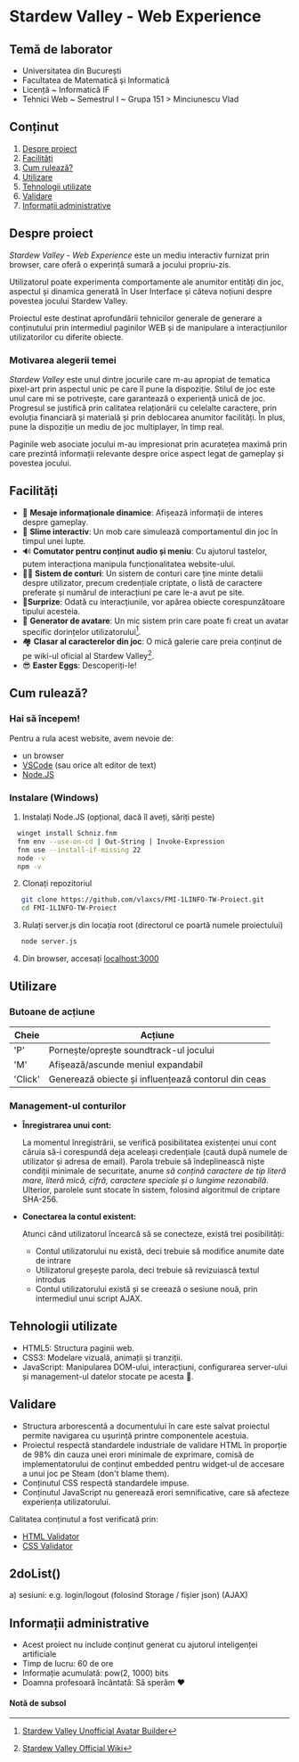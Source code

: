 # Stardew Valley - Web Experience
## **Temă de laborator**
- Universitatea din București
- Facultatea de Matematică și Informatică
- Licență ~ Informatică IF
- Tehnici Web ~ Semestrul I ~ Grupa 151 > Minciunescu Vlad

## **Conținut**

1. [Despre proiect](#despre-proiect)
2. [Facilități](#facilități)
3. [Cum rulează?](#cum-rulează)
4. [Utilizare](#utilizare)
5. [Tehnologii utilizate](#tehnologii-utilizate)
6. [Validare](#validare)
7. [Informații administrative](#informații-administrative)

## **Despre proiect**

*Stardew Valley - Web Experience* este un mediu interactiv furnizat prin browser, care oferă o experință sumară a jocului propriu-zis.

Utilizatorul poate experimenta comportamente ale anumitor entități din joc, aspectul și dinamica generată în User Interface și câteva noțiuni despre povestea jocului Stardew Valley.

Proiectul este destinat aprofundării tehnicilor generale de generare a conținutului prin intermediul paginilor WEB și de manipulare a interacțiunilor utilizatorilor cu diferite obiecte.

### Motivarea alegerii temei

*Stardew Valley* este unul dintre jocurile care m-au apropiat de tematica pixel-art prin aspectul unic pe care îl pune la dispoziție. Stilul de joc este unul care mi se potrivește, care garantează o experiență unică de joc. Progresul se justifică prin calitatea relaționării cu celelalte caractere, prin evoluția financiară și materială și prin deblocarea anumitor facilități. În plus, pune la dispoziție un mediu de joc multiplayer, în timp real.

Paginile web asociate jocului m-au impresionat prin acuratețea maximă prin care prezintă informații relevante despre orice aspect legat de gameplay și povestea jocului.




## **Facilități**

- 📝 **Mesaje informaționale dinamice**: Afișează informații de interes despre gameplay.
- 🍙 **Slime interactiv**: Un mob care simulează comportamentul din joc în timpul unei lupte.
- 🔊 **Comutator pentru conținut audio și meniu**: Cu ajutorul tastelor, putem interacționa manipula funcționalitatea website-ului.
- 👨‍💼 **Sistem de conturi**: Un sistem de conturi care ține minte detalii despre utilizator, precum credențiale criptate, o listă de caractere preferate și numărul de interacțiuni pe care le-a avut pe site.
- 🌟**Surprize**: Odată cu interacțiunile, vor apărea obiecte corespunzătoare tipului acesteia.
- 🎨 **Generator de avatare**: Un mic sistem prin care poate fi creat un avatar specific dorințelor utilizatorului[^1].
- 🏘 **Clasar al caracterelor din joc**: O mică galerie care preia conținut de pe wiki-ul oficial al Stardew Valley[^2].
- 😎 **Easter Eggs**: Descoperiți-le!

## **Cum rulează?**

### Hai să începem!

Pentru a rula acest website, avem nevoie de:
- un browser
- [VSCode](https://code.visualstudio.com/) (sau orice alt editor de text)
- [Node.JS](https://nodejs.org/en)

### Instalare (Windows)

1. Instalați Node.JS (opțional, dacă îl aveți, săriți peste)
```bash
  winget install Schniz.fnm
  fnm env --use-on-cd | Out-String | Invoke-Expression
  fnm use --install-if-missing 22
  node -v
  npm -v
```
2. Clonați repozitoriul
```bash
   git clone https://github.com/vlaxcs/FMI-1LINFO-TW-Proiect.git
   cd FMI-1LINFO-TW-Proiect
```
3. Rulați server.js din locația root (directorul ce poartă numele proiectului)
```bash
   node server.js
```
4. Din browser, accesați [localhost:3000](http://localhost:3000/)

## **Utilizare**

### **Butoane de acțiune**

| Cheie   | Acțiune                                             |
|---------|-----------------------------------------------------|
| 'P'     | Pornește/oprește soundtrack-ul jocului
| 'M'     | Afișează/ascunde meniul expandabil
| 'Click' | Generează obiecte și influențează contorul din ceas

### **Management-ul conturilor**

- **Înregistrarea unui cont:**

  La momentul înregistrării, se verifică posibilitatea existenței unui cont căruia să-i corespundă deja aceleași credențiale (caută după numele de utilizator și adresa de email).
  Parola trebuie să îndeplinească niște condiții minimale de securitate, anume *să conțină caractere de tip literă mare, literă mică, cifră, caractere speciale și o lungime rezonabilă*.
  Ulterior, parolele sunt stocate în sistem, folosind algoritmul de criptare SHA-256.

- **Conectarea la contul existent:**

  Atunci când utilizatorul încearcă să se conecteze, există trei posibilități:
    - Contul utilizatorului nu există, deci trebuie să modifice anumite date de intrare
    - Utilizatorul greșește parola, deci trebuie să revizuiască textul introdus
    - Contul utilizatorului există și se creează o sesiune nouă, prin intermediul unui script AJAX.

## **Tehnologii utilizate**
- HTML5: Structura paginii web.
- CSS3: Modelare vizuală, animații și tranziții.
- JavaScript: Manipularea DOM-ului, interacțiuni, configurarea server-ului și management-ul datelor stocate pe acesta 🍪.

## **Validare**
- Structura arborescentă a documentului în care este salvat proiectul permite navigarea cu ușurință printre componentele acestuia.
- Proiectul respectă standardele industriale de validare HTML în proporție de 98% din cauza unei erori minimale de exprimare, comisă de implementatorului de conținut embedded pentru widget-ul de accesare a unui joc pe Steam (don't blame them). 
- Conținutul CSS respectă standardele impuse.
- Conținutul JavaScript nu generează erori semnificative, care să afecteze experiența utilizatorului.

Calitatea conținutul a fost verificată prin:
- [HTML Validator](https://validator.w3.org/)
- [CSS Validator](https://jigsaw.w3.org/css-validator/)

## 2doList()

a) sesiuni: e.g. login/logout (folosind Storage / fișier json) (AJAX)

## **Informații administrative**
- Acest proiect nu include conținut generat cu ajutorul inteligenței artificiale
- Timp de lucru: 60 de ore
- Informație acumulată: pow(2, 1000) bits
- Doamna profesoară încântată: Să sperăm ❤

#### Notă de subsol
[^1]: [Stardew Valley Unofficial Avatar Builder](https://jazzybee.itch.io/sdvcharactercreator)
[^2]: [Stardew Valley Official Wiki](https://stardewvalleywiki.com/Stardew_Valley_Wiki)
